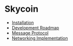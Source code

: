 # Skycoin

* [Installation](Installation)
* [Development Roadmap](Development-Roadmap)
* [Message Protocol](Protocol)
* [Networking Implementation](Networking)